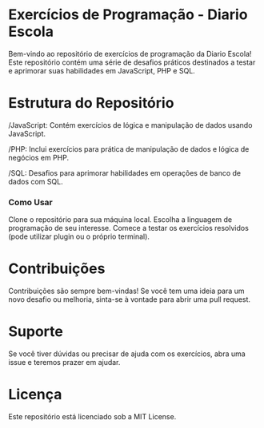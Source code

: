 # Exercícios de Programação - Diario Escola
Bem-vindo ao repositório de exercícios de programação da Diario Escola! Este repositório contém uma série de desafios práticos destinados a testar e aprimorar suas habilidades em JavaScript, PHP e SQL.

# Estrutura do Repositório
/JavaScript: Contém exercícios de lógica e manipulação de dados usando JavaScript.

/PHP: Inclui exercícios para prática de manipulação de dados e lógica de negócios em PHP.

/SQL: Desafios para aprimorar habilidades em operações de banco de dados com SQL.

### Como Usar
Clone o repositório para sua máquina local.
Escolha a linguagem de programação de seu interesse.
Comece a testar os exercícios resolvidos (pode utilizar plugin ou o próprio terminal).

# Contribuições
Contribuições são sempre bem-vindas! Se você tem uma ideia para um novo desafio ou melhoria, sinta-se à vontade para abrir uma pull request.

# Suporte
Se você tiver dúvidas ou precisar de ajuda com os exercícios, abra uma issue e teremos prazer em ajudar.

# Licença
Este repositório está licenciado sob a MIT License.
